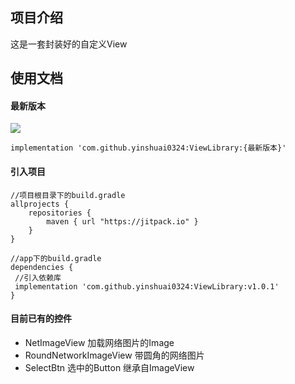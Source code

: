 ## 项目介绍
这是一套封装好的自定义View

## 使用文档

#### 最新版本

[![](https://jitpack.io/v/yinshuai0324/ViewLibrary.svg)](https://jitpack.io/#yinshuai0324/ViewLibrary)

```
implementation 'com.github.yinshuai0324:ViewLibrary:{最新版本}'
```


#### 引入项目
```
//项目根目录下的build.gradle
allprojects {
    repositories {
        maven { url "https://jitpack.io" }
    }
}

//app下的build.gradle
dependencies {
 //引入依赖库
 implementation 'com.github.yinshuai0324:ViewLibrary:v1.0.1'
}
```

#### 目前已有的控件
- NetImageView 加载网络图片的Image
- RoundNetworkImageView 带圆角的网络图片
- SelectBtn 选中的Button 继承自ImageView
